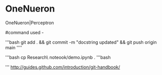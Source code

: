# OneNueron
OneNueron|Perceptron


#command used -


'''bash
git add . && git commit -m "docstring updated" && git push origin main
''''

'''bash
cp Research\ noteook/demo.ipynb .
'''bash

'''
http://guides.github.com/introduction/git-handbook/